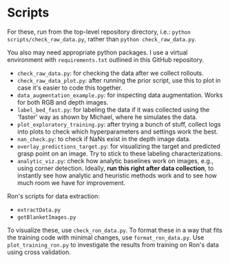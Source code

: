 # Scripts

For these, run from the top-level repository directory, i.e.: `python scripts/check_raw_data.py`,
rather than `python check_raw_data.py`.

You also may need appropriate python packages. I use a virtual environment with `requirements.txt`
outlined in this GitHub repository.

- `check_raw_data.py`: for checking the data after we collect rollouts.
- `check_raw_data_plot.py`: after running the prior script, use this to plot in case it's easier to
  code this together.
- `data_augmentation_example.py`: for inspecting data augmentation. Works for both RGB and depth
  images.
- `label_bed_fast.py`: for labeling the data if it was collected using the 'faster' way as shown by
  Michael, where he simulates the data.
- `plot_exploratory_training.py`: after trying a bunch of stuff, collect logs into plots to check
  which hyperparameters and settings work the best.
- `nan_check.py`: to check if NaNs exist in the depth image data.
- `overlay_predictions_target.py`: for visualizing the target and predicted grasp point on an image.
  Try to stick to these labeling characterizations.
- `analytic_viz.py`: check how analytic baselines work on images, e.g., using corner detection.
  Ideally, **run this right after data collection**, to instantly see how analytic and heuristic
  methods work and to see how much room we have for improvement.


Ron's scripts for data extraction:

- `extractData.py`
- `getBlanketImages.py`

To visualize these, use `check_ron_data.py`. To format these in a way that fits the training code
with minimal changes, use `format_ron_data.py`. Use `plot_training_ron.py` to investigate the
results from training on Ron's data using cross validation.
